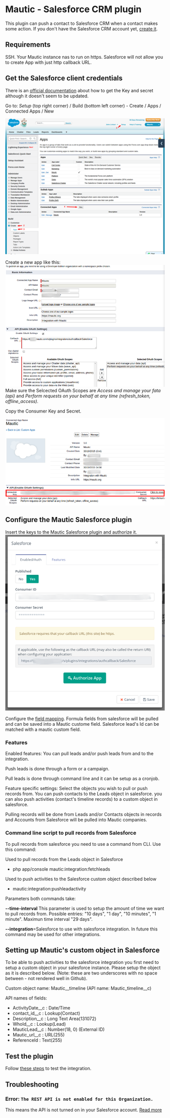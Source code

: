 # Mautic - Salesforce CRM plugin

This plugin can push a contact to Salesforce CRM when a contact makes some action. If you don't have the Salesforce CRM account yet, [create it](http://www.salesforce.com/).

## Requirements

SSH. Your Mautic instance nas to run on https. Salesforce will not allow you to create App with just http callback URL.

## Get the Salesforce client credentials

There is an [official documentation](http://feedback.uservoice.com/knowledgebase/articles/235661-get-your-key-and-secret-from-salesforce) about how to get the Key and secret although it doesn't seem to be updated.

Go to: *Setup* (top right corner) / Build (bottom left corner) - Create / Apps / Connected Apps / New

![Salesforce CRM Create an App](/plugins/media/plugins-salesforce-create-app.png "Salesforce CRM Create an App")

Create a new app like this:
![Salesforce CRM Create an App form](/plugins/media/plugins-salesforce-create-app-form.png "Salesforce CRM Create an App form")
Make sure the Selcected OAuth Scopes are *Access and manage your fata (api)* and *Perform requests on your behalf at any time (refresh_token, offline_access)*.

Copy the Consumer Key and Secret.

![Salesforce CRM Create an App keys](/plugins/media/plugins-salesforce-create-app-keys.png "Salesforce CRM Create an App keys")

## Configure the Mautic Salesforce plugin

Insert the keys to the Mautic Salesforce plugin and authorize it.
![Salesforce CRM Authorize](/plugins/media/plugins-salesforce-authorize.png "Salesforce CRM Authorize")

Configure the [field mapping](./../plugins/field_mapping.html).
Formula fields from salesforce will be pulled and can be saved into a Mautic custome field.
Salesforce lead's Id can be matched with a mautic custom field.

### Features
Enabled features:
You can pull leads and/or push leads from and to the integration.

Push leads is done through a form or a campaign.

Pull leads is done through command line and it can be setup as a cronjob.

Feature specific settings:
Select the objects you wish to pull or push records from. You can push contacts to the Leads object in salesforce. you can also push activities (contact's timeline records) to a custom object in salesforce.

Pulling records will be done from Leads and/or Contacts objects in records and Accounts from Salesforce will be pulled into Mautic companies.

### Command line script to pull records from Salesforce
To pull records from salesforce you need to use a command from CLI. Use this command:

Used to pull records from the Leads object in Salesforce

- php app/console mautic:integration:fetchleads

Used to push activities to the Salesforce custom object described below
 - mautic:integration:pushleadactivity

Parameters both commands take:

**--time-interval** This parameter is used to setup the amount of time we want to pull records from. Possible entries: "10 days", "1 day", "10 minutes", "1 minute".  Maximun time interval "29 days".

**--integration**=Salesforce  to use with salesforce integration.  In future this command may be used for other integrations.

## Setting up Mautic's custom object in Salesforce
To be able to push activities to the salesforce integration you first need to setup a custom object in your salesforce instance. Please setup the object as it is described below.  (Note: these are two underscores with no space between - not rendered well in Github).

Custom object name: Mautic\__timeline (API  name: Mautic_timeline\__c)

API names of fields:
- ActivityDate\__c : Date/Time
- contact_id\__c : Lookup(Contact)
- Description\__c  : Long Text Area(131072)
- WhoId\__c : Lookup(Lead)
- MauticLead\__c : Number(18, 0) (External ID)
- Mautic_url\__c : URL(255)
- ReferenceId     : Text(255)



## Test the plugin

Follow [these steps](./../plugins/integration_test.html) to test the integration.

## Troubleshooting

### Error: `The REST API is not enabled for this Organization.`

This means the API is not turned on in your Salesforce account. [Read more](https://help.salesforce.com/apex/HTViewHelpDoc?id=admin_userperms.htm&language=en)
